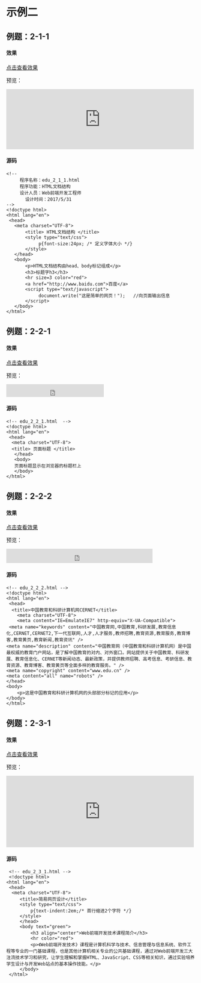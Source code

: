 # 示例二
## 例题：2-1-1
#### 效果
<a href="https://html.21df.tk/ch2/edu_2_1_1.html" target="view_window">点击查看效果</a>

预览：

<iframe src="https://html.21df.tk/ch2/edu_2_1_1.html" frameBorder="0" width="500" scrolling="no" height="160"></iframe>

#### 源码
```
<!-- 
     程序名称：edu_2_1_1.html 
     程序功能：HTML文档结构
     设计人员：Web前端开发工程师
	   设计时间：2017/5/31
-->
<!doctype html>
<html lang="en">
 <head>
   <meta charset="UTF-8">
       <title> HTML文档结构 </title>
	   <style type="text/css">
		    p{font-size:24px; /* 定义字体大小 */}
	   </style>
   </head>
   <body>
       <p>HTML文档结构由head、body标记组成</p>
	   <h3>标题字h3</h3>
	   <hr size=3 color="red">
	   <a href="http://www.baidu.com">百度</a>
	   <script type="text/javascript">
	  		document.write("这是简单的网页！");	  //向页面输出信息
	   </script>
   </body>
</html>
```
## 例题：2-2-1
#### 效果
<a href="https://html.21df.tk/ch2/edu_2_2_1.html" target="view_window">点击查看效果</a>

预览：

<iframe src="https://html.21df.tk/ch2/edu_2_2_1.html" frameBorder="0" width="260" scrolling="no" height="34"></iframe>

#### 源码
```
<!-- edu_2_2_1.html  -->
<!doctype html>
<html lang="en">
 <head>
  <meta charset="UTF-8">
  <title> 页面标题 </title>
   </head>
   <body>
   页面标题显示在浏览器的标题栏上  
   </body>
</html>
```
## 例题：2-2-2
#### 效果
<a href="https://html.21df.tk/ch2/edu_2_2_2.html" target="view_window">点击查看效果</a>

预览：

<iframe src="https://html.21df.tk/ch2/edu_2_2_2.html" frameBorder="0" width="390" scrolling="no" height="38"></iframe>

#### 源码
```
<!-- edu_2_2_2.html -->
<!doctype html>
<html lang="en">
 <head>
  <title>中国教育和科研计算机网CERNET</title>
	<meta charset="UTF-8">
	<meta content="IE=EmulateIE7" http-equiv="X-UA-Compatible">
 <meta name="keywords" content="中国教育网,中国教育,科研发展,教育信息化,CERNET,CERNET2,下一代互联网,人才,人才服务,教师招聘,教育资源,教育服务,教育博客,教育黄页,教育新闻,教育资讯" />
<meta name="description" content="中国教育网（中国教育和科研计算机网）是中国最权威的教育门户网站，是了解中国教育的对内、对外窗口。网站提供关于中国教育、科研发展、教育信息化、CERNET等新闻动态、最新政策，并提供教师招聘、高考信息、考研信息、教育资源、教育博客、教育黄页等全面多样的教育服务。" />
<meta name="copyright" content="www.edu.cn" />
<meta content="all" name="robots" />
</head>
<body>
    <p>这是中国教育和科研计算机网的头部部分标记的应用</p>
</body>
</html>
```
## 例题：2-3-1
#### 效果
<a href="https://html.21df.tk/ch2/edu_2_3_1.html" target="view_window">点击查看效果</a>

预览：

<iframe src="https://html.21df.tk/ch2/edu_2_3_1.html" frameBorder="0" width="500" scrolling="no" height="190"></iframe>

#### 源码
```
 <!-- edu_2_3_1.html -->
 <!doctype html>
<html lang="en">
 <head>
  <meta charset="UTF-8">
	 <title>简易网页设计</title>
	 <style type="text/css">
		 p{text-indent:2em;/* 首行缩进2个字符 */}
	 </style>
	 </head>
	 <body text="green">
		 <h3 align="center">Web前端开发技术课程简介</h3>
		 <hr color="red">
		 <p>《Web前端开发技术》课程是计算机科学与技术、信息管理与信息系统、软件工程等专业的一门基础课程，也是其他计算机相关专业的公共基础课程，通过对Web前端开发三大注流技术学习和研究，让学生理解和掌握HTML、JavaScript、CSS等相关知识，通过实验培养学生设计与开发Web站点的基本操作技能。</p>
	 </body>
 </html>
```
